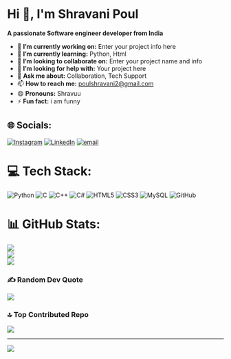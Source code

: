 #  Hi 👋, I'm Shravani Poul
**A passionate Software engineer developer from India**

- 🔭 **I’m currently working on:** Enter your project info here
- 🌱 **I’m currently learning:** Python, Html
- 👯 **I’m looking to collaborate on:** Enter your project name and info
- 🤔 **I’m looking for help with:** Your project here
- 💬 **Ask me about:** Collaboration, Tech Support
- 📫 **How to reach me:** poulshravani2@gmail.com
- 😄 **Pronouns:** Shravuu
- ⚡ **Fun fact:** i am funny
## 🌐 Socials:
[![Instagram](https://img.shields.io/badge/Instagram-%23E4405F.svg?logo=Instagram&logoColor=white)](https://instagram.com/Shravuu_021) [![LinkedIn](https://img.shields.io/badge/LinkedIn-%230077B5.svg?logo=linkedin&logoColor=white)](https://linkedin.com/in/ShravaniPoul) [![email](https://img.shields.io/badge/Email-D14836?logo=gmail&logoColor=white)](mailto:poulshravani2@gmail.com) 

# 💻 Tech Stack:
![Python](https://img.shields.io/badge/python-3670A0?style=for-the-badge&logo=python&logoColor=ffdd54) ![C](https://img.shields.io/badge/c-%2300599C.svg?style=for-the-badge&logo=c&logoColor=white) ![C++](https://img.shields.io/badge/c++-%2300599C.svg?style=for-the-badge&logo=c%2B%2B&logoColor=white) ![C#](https://img.shields.io/badge/c%23-%23239120.svg?style=for-the-badge&logo=csharp&logoColor=white) ![HTML5](https://img.shields.io/badge/html5-%23E34F26.svg?style=for-the-badge&logo=html5&logoColor=white) ![CSS3](https://img.shields.io/badge/css3-%231572B6.svg?style=for-the-badge&logo=css3&logoColor=white) ![MySQL](https://img.shields.io/badge/mysql-4479A1.svg?style=for-the-badge&logo=mysql&logoColor=white) ![GitHub](https://img.shields.io/badge/github-%23121011.svg?style=for-the-badge&logo=github&logoColor=white)
# 📊 GitHub Stats:
![](https://github-readme-stats.vercel.app/api?username=Poulshravani&theme=dark&hide_border=false&include_all_commits=true&count_private=false)<br/>
![](https://nirzak-streak-stats.vercel.app/?user=Poulshravani&theme=dark&hide_border=false)<br/>
![](https://github-readme-stats.vercel.app/api/top-langs/?username=Poulshravani&theme=dark&hide_border=false&include_all_commits=true&count_private=false&layout=compact)

### ✍️ Random Dev Quote
![](https://quotes-github-readme.vercel.app/api?type=horizontal&theme=radical)

### 🔝 Top Contributed Repo
![](https://github-contributor-stats.vercel.app/api?username=Poulshravani&limit=5&theme=dark&combine_all_yearly_contributions=true)

---
[![](https://visitcount.itsvg.in/api?id=Poulshravani&icon=0&color=0)](https://visitcount.itsvg.in)

<!-- Proudly created with GPRM ( https://gprm.itsvg.in ) -->
